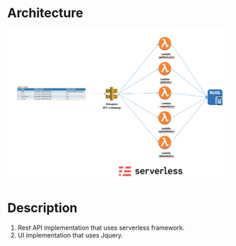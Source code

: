 
# Architecture

![Alt text](/image/Architecture.png)

# Description
1. Rest API implementation that uses serverless framework.
2. UI implementation that uses Jquery.